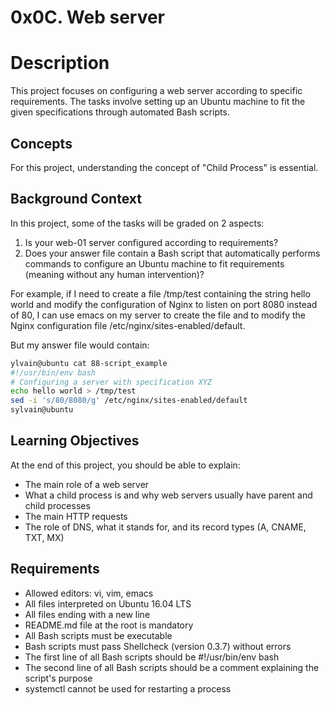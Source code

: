 # 0x0C. Web server

# Description
This project focuses on configuring a web server according to specific requirements. The tasks involve setting up an Ubuntu machine to fit the given specifications through automated Bash scripts.

## Concepts
For this project, understanding the concept of "Child Process" is essential.

## Background Context

In this project, some of the tasks will be graded on 2 aspects:

1. Is your web-01 server configured according to requirements?
2. Does your answer file contain a Bash script that automatically performs commands to configure an Ubuntu machine to fit requirements (meaning without any human intervention)?

For example, if I need to create a file /tmp/test containing the string hello world and modify the configuration of Nginx to listen on port 8080 instead of 80, I can use emacs on my server to create the file and to modify the Nginx configuration file /etc/nginx/sites-enabled/default.

But my answer file would contain:

```bash
ylvain@ubuntu cat 88-script_example
#!/usr/bin/env bash
# Configuring a server with specification XYZ
echo hello world > /tmp/test
sed -i 's/80/8080/g' /etc/nginx/sites-enabled/default
sylvain@ubuntu
```

## Learning Objectives
At the end of this project, you should be able to explain:
- The main role of a web server
- What a child process is and why web servers usually have parent and child processes
- The main HTTP requests
- The role of DNS, what it stands for, and its record types (A, CNAME, TXT, MX)

## Requirements
- Allowed editors: vi, vim, emacs
- All files interpreted on Ubuntu 16.04 LTS
- All files ending with a new line
- README.md file at the root is mandatory
- All Bash scripts must be executable
- Bash scripts must pass Shellcheck (version 0.3.7) without errors
- The first line of all Bash scripts should be #!/usr/bin/env bash
- The second line of all Bash scripts should be a comment explaining the script's purpose
- systemctl cannot be used for restarting a process


